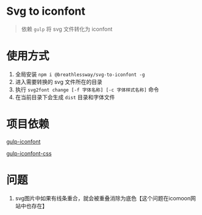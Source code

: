 # Svg to iconfont

> 依赖 `gulp` 将 svg 文件转化为 iconfont

# 使用方式

1. 全局安装 `npm i @breathlessway/svg-to-iconfont -g`
2. 进入需要转换的 svg 文件所在的目录
3. 执行 `svg2font change [-f 字体名称] [-c 字体样式名称]` 命令
4. 在当前目录下会生成 `dist` 目录和字体文件

# 项目依赖

[gulp-iconfont](https://github.com/nfroidure/gulp-iconfont)

[gulp-iconfont-css](https://github.com/backflip/gulp-iconfont-css)


# 问题

1. svg图片中如果有线条重合，就会被重叠消除为底色【这个问题在icomoon网站中也存在】
